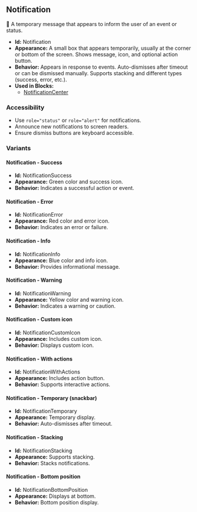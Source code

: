 ## Notification
🔔 A temporary message that appears to inform the user of an event or status.
- **Id:** Notification
- **Appearance:** A small box that appears temporarily, usually at the corner or bottom of the screen. Shows message, icon, and optional action button.
- **Behavior:** Appears in response to events. Auto-dismisses after timeout or can be dismissed manually. Supports stacking and different types (success, error, etc.).
- **Used in Blocks:**
  - [NotificationCenter](../blocks/NotificationCenter.md)

### Accessibility
- Use `role="status"` or `role="alert"` for notifications.
- Announce new notifications to screen readers.
- Ensure dismiss buttons are keyboard accessible.

### Variants
#### Notification - **Success**
- **Id:** NotificationSuccess
- **Appearance:** Green color and success icon.
- **Behavior:** Indicates a successful action or event.
#### Notification - **Error**
- **Id:** NotificationError
- **Appearance:** Red color and error icon.
- **Behavior:** Indicates an error or failure.
#### Notification - **Info**
- **Id:** NotificationInfo
- **Appearance:** Blue color and info icon.
- **Behavior:** Provides informational message.
#### Notification - **Warning**
- **Id:** NotificationWarning
- **Appearance:** Yellow color and warning icon.
- **Behavior:** Indicates a warning or caution.
#### Notification - **Custom icon**
- **Id:** NotificationCustomIcon
- **Appearance:** Includes custom icon.
- **Behavior:** Displays custom icon.
#### Notification - **With actions**
- **Id:** NotificationWithActions
- **Appearance:** Includes action button.
- **Behavior:** Supports interactive actions.
#### Notification - **Temporary (snackbar)**
- **Id:** NotificationTemporary
- **Appearance:** Temporary display.
- **Behavior:** Auto-dismisses after timeout.
#### Notification - **Stacking**
- **Id:** NotificationStacking
- **Appearance:** Supports stacking.
- **Behavior:** Stacks notifications.
#### Notification - **Bottom position**
- **Id:** NotificationBottomPosition
- **Appearance:** Displays at bottom.
- **Behavior:** Bottom position display.
